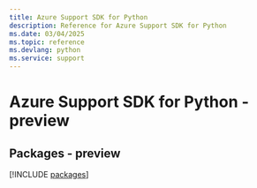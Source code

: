 ```yaml
---
title: Azure Support SDK for Python
description: Reference for Azure Support SDK for Python
ms.date: 03/04/2025
ms.topic: reference
ms.devlang: python
ms.service: support
---
```

# Azure Support SDK for Python - preview
## Packages - preview
[!INCLUDE [packages](support-index.md)]